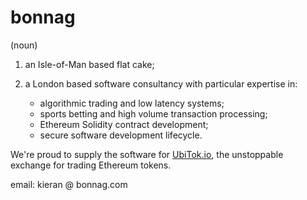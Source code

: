 # bonnag
(noun)
1. an Isle-of-Man based flat cake;
2. a London based software consultancy with particular expertise in:

   * algorithmic trading and low latency systems;
   * sports betting and high volume transaction processing;
   * Ethereum Solidity contract development;
   * secure software development lifecycle.
  
We're proud to supply the software for [UbiTok.io](https://ubitok.io/), the unstoppable exchange for trading Ethereum tokens.

email: kieran @ bonnag.com
